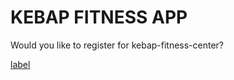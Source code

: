 # KEBAP FITNESS APP
Would you like to register for kebap-fitness-center?<br/>

[label](https://user-images.githubusercontent.com/90919011/223013564-9bea8f90-e659-492d-961a-9566062c407e.mp4)